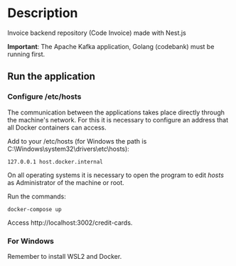 # Description

Invoice backend repository (Code Invoice) made with Nest.js

**Important**: The Apache Kafka application, Golang (codebank) must be running first.

## Run the application

### Configure /etc/hosts

The communication between the applications takes place directly through the machine's network.
For this it is necessary to configure an address that all Docker containers can access.

Add to your /etc/hosts (for Windows the path is C:\Windows\system32\drivers\etc\hosts):
```
127.0.0.1 host.docker.internal
```
On all operating systems it is necessary to open the program to edit *hosts* as Administrator of the machine or root.

Run the commands:

```
docker-compose up
```

Access http://localhost:3002/credit-cards.

### For Windows

Remember to install WSL2 and Docker.